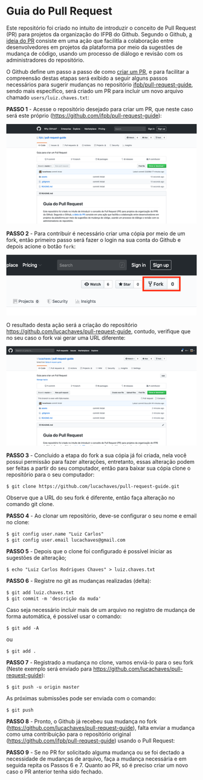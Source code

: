 # Guia do Pull Request

Este repositório foi criado no intuito de introduzir o conceito de Pull Request (PR) para projetos da organização do IFPB do Github. Segundo o Github, [a ideia do PR](https://help.github.com/en/github/collaborating-with-issues-and-pull-requests/about-pull-requests) consiste em uma ação que facilitla a colaboração entre desenvolvedores em projetos da plataforma por meio da sugestões de mudança de código, usando um processo de diálogo e revisão com os administradores do repositório.

O Github define um passo a passo de como [criar um PR](https://help.github.com/en/github/collaborating-with-issues-and-pull-requests/creating-a-pull-request), e para facilitar a compreensão destas etapas será exibido a seguir alguns passos necessários para sugerir mudanças no repositório [ifpb/pull-request-guide](https://github.com/ifpb/pull-request-guide), sendo mais específico, será criado um PR para incluir um novo arquivo chamado `users/luiz.chaves.txt`:

**PASSO 1** - Acesse o repositório desejado para criar um PR, que neste caso será este próprio (https://github.com/ifpb/pull-request-guide):

![Repositório ifpb/pull-request-guide](assets/ifpb-pull-request-guide.png)

**PASSO 2** - Para contribuir é necessário criar uma cópia por meio de um fork, então primeiro passo será fazer o login na sua conta do Github e depois acione o botão `fork`:

![Fork](assets/fork.png)

O resultado desta ação será a criação do repositório https://github.com/lucachaves/pull-request-guide, contudo, verifique que no seu caso o fork vai gerar uma URL diferente:

![Repositório lucachaves/pull-request-guide](assets/lucachaves-pull-request-guide.png)

**PASSO 3** - Concluido a etapa do fork a sua cópia já foi criada, nela você possui permissão para fazer alterações, entretanto, essas alteração podem ser feitas a partir do seu computador, então para baixar sua cópia clone o repositório para o seu computador:

```
$ git clone https://github.com/lucachaves/pull-request-guide.git
```

Observe que a URL do seu fork é diferente, então faça alteração no comando git clone.

**PASSO 4** - Ao clonar um repositório, deve-se configurar o seu nome e email no clone:

```
$ git config user.name "Luiz Carlos"
$ git config user.email lucachaves@gmail.com
```

**PASSO 5** - Depois que o clone foi configurado é possível iniciar as sugestões de alteração;

```
$ echo "Luiz Carlos Rodrigues Chaves" > luiz.chaves.txt
```

**PASSO 6** - Registre no git as mudanças realizadas (delta):

```
$ git add luiz.chaves.txt
$ git commit -m 'descrição da muda'
```

Caso seja necessário incluir mais de um arquivo no registro de mudança de forma automática, é possível usar o comando:

```
$ git add -A
```

ou 

```
$ git add .
```

**PASSO 7** - Registrado a mudança no clone, vamos enviá-lo para o seu fork (Neste exemplo será enviado para https://github.com/lucachaves/pull-request-guide):

```
$ git push -u origin master
```

As próximas submissões pode ser enviada com o comando:

```
$ git push
```

**PASSO 8** - Pronto, o Github já recebeu sua mudança no fork (https://github.com/lucachaves/pull-request-guide), falta enviar a mudança como uma contribuição para o repositório original (https://github.com/ifpb/pull-request-guide) usando o Pull Request:




**PASSO 9** - Se no PR for solicitado alguma mudança ou se foi dectado a necessidade de mudanças de arquivo, faça a mudança necessária e em seguida repita os Passos 6 e 7. Quanto ao PR, só é preciso criar um novo caso o PR anterior tenha sido fechado.
